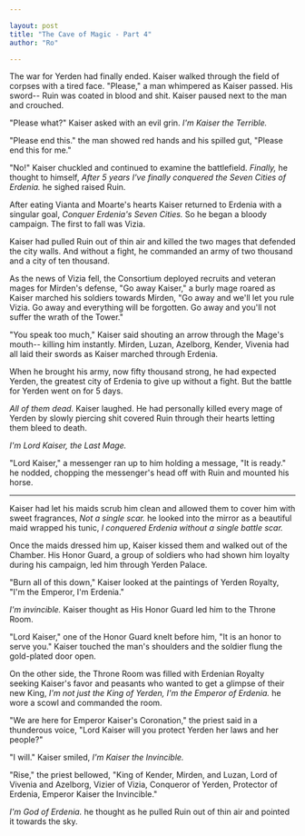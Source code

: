 ```yaml
---

layout: post
title: "The Cave of Magic - Part 4" 
author: "Ro"

---
```


The war for Yerden had finally ended. Kaiser walked through the field of corpses with a tired face. "Please," a man whimpered as Kaiser passed. His sword-- Ruin was coated in blood and shit. Kaiser paused next to the man and crouched.

"Please what?" Kaiser asked with an evil grin. *I'm Kaiser the Terrible.*

"Please end this." the man showed red hands and his spilled gut, "Please end this for me."

"No!" Kaiser chuckled and continued to examine the battlefield. *Finally,* he thought to himself, *After 5 years I've finally conquered the Seven Cities of Erdenia.* he sighed raised Ruin. 

After eating Vianta and Moarte's hearts Kaiser returned to Erdenia with a singular goal, *Conquer Erdenia's Seven Cities.* So he began a bloody campaign. The first to fall was Vizia.

Kaiser had pulled Ruin out of thin air and killed the two mages that defended the city walls. And without a fight, he commanded an army of two thousand and a city of ten thousand.

As the news of Vizia fell, the Consortium deployed recruits and veteran mages for Mirden's defense, "Go away Kaiser," a burly mage roared as Kaiser marched his soldiers towards Mirden, "Go away and we'll let you rule Vizia. Go away and everything will be forgotten. Go away and you'll not suffer the wrath of the Tower."

"You speak too much," Kaiser said shouting an arrow through the Mage's mouth-- killing him instantly. Mirden, Luzan, Azelborg, Kender, Vivenia had all laid their swords as Kaiser marched through Erdenia. 

When he brought his army, now fifty thousand strong, he had expected Yerden, the greatest city of Erdenia to give up without a fight. But the battle for Yerden went on for 5 days. 

*All of them dead.* Kaiser laughed. He had personally killed every mage of Yerden by slowly piercing shit covered Ruin through their hearts letting them bleed to death.

*I'm Lord Kaiser, the Last Mage.*

"Lord Kaiser," a messenger ran up to him holding a message, "It is ready." he nodded, chopping the messenger's head off with Ruin and mounted his horse.

---

Kaiser had let his maids scrub him clean and allowed them to cover him with sweet fragrances, *Not a single scar.* he looked into the mirror as a beautiful maid wrapped his tunic, *I conquered Erdenia without a single battle scar.*

Once the maids dressed him up, Kaiser kissed them and walked out of the Chamber. His Honor Guard, a group of soldiers who had shown him loyalty during his campaign, led him through Yerden Palace.

"Burn all of this down," Kaiser looked at the paintings of Yerden Royalty, "I'm the Emperor, I'm Erdenia." 

*I'm invincible.* Kaiser thought as His Honor Guard led him to the Throne Room.

"Lord Kaiser," one of the Honor Guard knelt before him, "It is an honor to serve you." Kaiser touched the man's shoulders and the soldier flung the gold-plated door open.

On the other side, the Throne Room was filled with Erdenian Royalty seeking Kaiser's favor and peasants who wanted to get a glimpse of their new King, *I'm not just the King of Yerden, I'm the Emperor of Erdenia.* he wore a scowl and commanded the room.

"We are here for Emperor Kaiser's Coronation," the priest said in a thunderous voice, "Lord Kaiser will you protect Yerden her laws and her people?"

"I will." Kaiser smiled, *I'm Kaiser the Invincible.*

"Rise," the priest bellowed, "King of Kender, Mirden, and Luzan, Lord of Vivenia and Azelborg, Vizier of Vizia, Conqueror of Yerden, Protector of Erdenia, Emperor Kaiser the Invincible."

*I'm God of Erdenia.* he thought as he pulled Ruin out of thin air and pointed it towards the sky.
